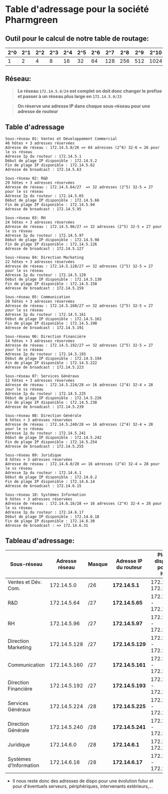 # Table d'adressage pour la société Pharmgreen

## Outil pour le calcul de notre table de routage:

| **2^0** | **2^1** | **2^2** | **2^3** | **2^4** | **2^5** | **2^6** | **2^7** | **2^8** | **2^9** | **2^10** | **2^11** |
|---------|---------|---------|---------|---------|---------|---------|---------|---------|---------|----------|----------|
| 1       | 2       | 4       | 8       | 16      | 32      | 64      | 128     | 256     | 512     | 1024     | 2048     |

## Réseau: 

> **Le réseau `172.14.5.0/24` est complet on doit donc changer le prefixe et passer à un réseau plus large en `172.14.5.0/23`**

> **On réserve une adresse IP dans chaque sous-réseau pour une adresse de routeur**

## Table d'adressage
```
Sous-réseau 01: Ventes et Développement Commercial
46 hôtes + 3 adresses réservées
Adresse de réseau : 172.14.5.0/26 => 64 adresses (2^6) 32-6 = 26 pour le ss réseau
Adresse Ip du routeur : 172.14.5.1
Début de plage IP disponible : 172.14.5.2
Fin de plage IP disponible : 172.14.5.62
Adresse de broadcast : 172.14.5.63
```
```
Sous-réseau 02: R&D
29 hôtes + 3 adresses réservées
Adresse de réseau : 172.14.5.64/27  => 32 adresses (2^5) 32-5 = 27 pour le ss réseau
Adresse Ip du routeur : 172.14.5.65
Début de plage IP disponible : 172.14.5.66
Fin de plage IP disponible : 172.14.5.94
Adresse de broadcast : 172.14.5.95
```
```
Sous-réseau 03: RH
24 hôtes + 3 adresses réservées
Adresse de réseau : 172.14.5.96/27 => 32 adresses (2^5) 32-5 = 27 pour le ss réseau
Adresse Ip du routeur : 172.14.5.97
Début de plage IP disponible : 172.14.5.98
Fin de plage IP disponible : 172.14.5.126
Adresse de broadcast : 172.14.5.127
```
```
Sous-réseau 04: Direction Marketing
22 hôtes + 3 adresses réservées
Adresse de réseau : 172.14.5.128/27 => 32 adresses (2^5) 32-5 = 27 pour le ss réseau
Adresse Ip du routeur : 172.14.5.129
Début de plage IP disponible : 172.14.5.130
Fin de plage IP disponible : 172.14.5.158
Adresse de broadcast : 172.14.5.159
```
```
Sous-réseau 05: Communication
20 hôtes + 3 adresses réservées
Adresse de réseau : 172.14.5.160/27 => 32 adresses (2^5) 32-5 = 27 pour le ss réseau
Adresse Ip du routeur : 172.14.5.161
Début de plage IP disponible : 172.14.5.162
Fin de plage IP disponible : 172.14.5.190
Adresse de broadcast : 172.14.5.191
```
```
Sous-réseau 06: Direction Financière
14 hôtes + 3 adresses réservées
Adresse de réseau : 172.14.5.192/27 => 32 adresses (2^5) 32-5 = 27 pour le ss réseau
Adresse Ip du routeur : 172.14.5.193
Début de plage IP disponible : 172.14.5.194
Fin de plage IP disponible : 172.14.5.222
Adresse de broadcast : 172.14.5.223
```
```
Sous-réseau 07: Services Généraux 
12 hôtes + 3 adresses réservées
Adresse de réseau : 172.14.5.224/28 => 16 adresses (2^4) 32-4 = 28 pour le ss réseau
Adresse Ip du routeur : 172.14.5.225
Début de plage IP disponible : 172.14.5.226
Fin de plage IP disponible : 172.14.5.238
Adresse de broadcast : 172.14.5.239
```
```
Sous-réseau 08: Direction Générale
8 hôtes + 3 adresses réservées
Adresse de réseau : 172.14.5.240/28 => 16 adresses (2^4) 32-4 = 28 pour le ss réseau
Adresse Ip du routeur : 172.14.5.241
Début de plage IP disponible : 172.14.5.242
Fin de plage IP disponible : 172.14.5.254
Adresse de broadcast : 172.14.5.255
```
```
Sous-réseau 09: Juridique
8 hôtes + 3 adresses réservées
Adresse de réseau : 172.14.6.0/28 => 16 adresses (2^4) 32-4 = 28 pour le ss réseau
Adresse Ip du routeur : 172.14.6.1
Début de plage IP disponible : 172.14.6.2
Fin de plage IP disponible : 172.14.6.14
Adresse de broadcast : 172.14.6.15
```
```
Sous-réseau 10: Systèmes Information
6 hôtes + 3 adresses réservées
Adresse de réseau : 172.14.6.16/28 => 16 adresses (2^4) 32-4 = 28 pour le ss réseau
Adresse Ip du routeur : 172.14.6.17
Début de plage IP disponible : 172.14.6.18
Fin de plage IP disponible : 172.14.6.30
Adresse de broadcast : => 172.14.6.31
```
## Tableau d'adressage:

| **Sous-réseau**             | **Adresse réseau** | **Masque** | **Adresse IP du routeur** | **Plage IP disponible pour les hôtes** | **Adresse de broadcast** |
|-----------------------------|--------------------|------------|---------------------------|----------------------------------------|--------------------------|
| Ventes et Dév. Com.         | 172.14.5.0         | /26        | **172.14.5.1**            | 172.14.5.2 - 172.14.5.62               | 172.14.5.63              |
| R&D                         | 172.14.5.64        | /27        | **172.14.5.65**           | 172.14.5.66 - 172.14.5.94              | 172.14.5.95              |
| RH                          | 172.14.5.96        | /27        | **172.14.5.97**           | 172.14.5.98 - 172.14.5.126             | 172.14.5.127             |
| Direction Marketing         | 172.14.5.128       | /27        | **172.14.5.129**          | 172.14.5.130 - 172.14.5.158            | 172.14.5.159             |
| Communication               | 172.14.5.160       | /27        | **172.14.5.161**          | 172.14.5.162 - 172.14.5.190            | 172.14.5.191             |
| Direction Financière        | 172.14.5.192       | /27        | **172.14.5.193**          | 172.14.5.194 - 172.14.5.222            | 172.14.5.223             |
| Services Généraux           | 172.14.5.224       | /28        | **172.14.5.225**          | 172.14.5.226 - 172.14.5.238            | 172.14.5.239             |
| Direction Générale          | 172.14.5.240       | /28        | **172.14.5.241**          | 172.14.5.242 - 172.14.5.254            | 172.14.5.255             |
| Juridique                   | 172.14.6.0         | /28        | **172.14.6.1**            | 172.14.6.2 - 172.14.6.14               | 172.14.6.15              |
| Systèmes d'Information      | 172.14.6.16        | /28        | **172.14.6.17**           | 172.14.6.18 - 172.14.6.30              | 172.14.6.31              |


- Il nous reste donc des adresses de dispo pour une évolution futur et pour d'éventuels serveurs, périphériques, intervenants extérieurs,...
